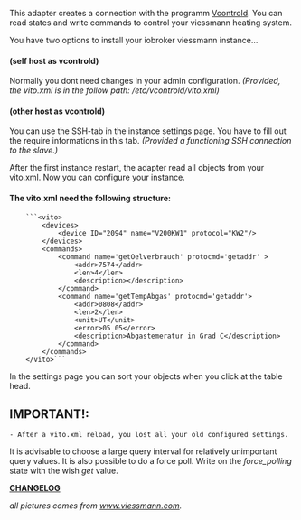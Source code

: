 This adapter creates a connection with the programm [Vcontrold](https://github.com/openv/vcontrold).
You can read states and write commands to control your viessmann heating system.

You have two options to install your iobroker viessmann instance...

#### (self host as vcontrold)
Normally you dont need changes in your admin configuration.
*(Provided, the vito.xml is in the follow path: /etc/vcontrold/vito.xml)*

#### (other host as vcontrold)
You can use the SSH-tab in the instance settings page. You have to fill out the require informations in this tab.
*(Provided a functioning SSH connection to the slave.)*

After the first instance restart, the adapter read all objects from your vito.xml.
Now you can configure your instance.



#### The vito.xml need the following structure:

		```<vito>
			<devices>
				<device ID="2094" name="V200KW1" protocol="KW2"/>
			</devices>
			<commands>
				<command name='getOelverbrauch' protocmd='getaddr' >
					<addr>7574</addr>
					<len>4</len>
					<description></description>
				</command>
				<command name='getTempAbgas' protocmd='getaddr'>
					<addr>0808</addr>
					<len>2</len>
					<unit>UT</unit>
					<error>05 05</error>
					<description>Abgastemeratur in Grad C</description>
				</command>
			</commands>
		</vito>```

In the settings page you can sort your objects when you click at the table head.


## IMPORTANT!: 	
	- After a vito.xml reload, you lost all your old configured settings.


It is advisable to choose a large query interval for relatively unimportant query values.
It is also possible to do a force poll. Write on the *force_polling* state with the wish *get* value.

**[CHANGELOG](https://github.com/misanorot/ioBroker.viessmann/blob/master/changelog.md)**

*all pictures comes from www.viessmann.com.*
